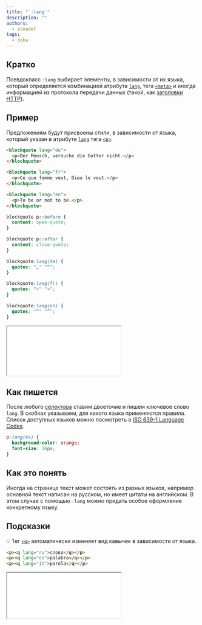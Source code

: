 ```yaml
---
title: "`:lang`"
description: ""
authors:
  - almadef
tags:
  - doka
---
```


## Кратко

Псевдокласс `:lang` выбирает элементы, в зависимости от их языка, который определяется комбинацией атрибута [`lang`](/html/global-attrs/#lang), тега [`<meta>`](/html/meta/) и иногда информацией из протокола передачи данных (такой, как [заголовки HTTP](/tools/http-protocol/#ispolzovanie-zagolovkov)).

## Пример

Предложениям будут присвоены стили, в зависимости от языка, который указан в атрибуте [`lang`](/html/global-attrs/#lang) тэга [`<p>`](/html/p/).

```html
<blockquote lang="de">
  <p>Der Mensch, versuche die Gotter nicht.</p>
</blockquote>

<blockquote lang="fr">
  <p>Ce que femme veut, Dieu le veut.</p>
</blockquote>

<blockquote lang="en">
  <p>То be or not to be.</p>
</blockquote>
```

```css
blockquote p::before {
  content: open-quote;
}

blockquote p::after {
  content: close-quote;
}

blockquote:lang(de) {
  quotes: "„" "“";
}

blockquote:lang(fr) {
  quotes: "«" "»";
}

blockquote:lang(en) {
  quotes: "“" "”";
}
```

<iframe title="Несколько языков" src="demos/many-lang/" height="130"></iframe>

## Как пишется

После любого [селектора](/css/css-rule/#selektor) ставим двоеточие и пишем ключевое слово `lang`. В скобках указываем, для какого языка применяются правила. Список доступных языков можно посмотреть в [ISO 639-1 Language Codes](http://xml.coverpages.org/iso639a.html).

```css
p:lang(es) {
  background-color: orange;
  font-size: 16px;
}
```

## Как это понять

Иногда на странице текст может состоять из разных языков, например основной текст написан на русском, но имеет цитаты на английском. В этом случае с помощью `:lang` можно придать особое оформление конкретному языку.

## Подсказки

💡 Тег [`<q>`](/html/q/) автоматически изменяет вид кавычек в зависимости от языка.

```html
<p><q lang="ru">слово</q></p>
<p><q lang="es">palabra</q></p>
<p><q lang="it">parola</q></p>
```

<iframe title="Кавычки" src="demos/q/" height="120"></iframe>
